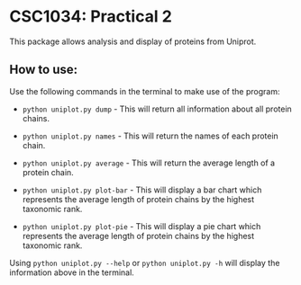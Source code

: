 CSC1034: Practical 2
====================

This package allows analysis and display of proteins from Uniprot.

How to use:
-----------

Use the following commands in the terminal to make use of the program:

- `python uniplot.py dump` - This will return all information about all protein chains.

- `python uniplot.py names` - This will return the names of each protein chain.

- `python uniplot.py average` - This will return the average length of a protein chain.

- `python uniplot.py plot-bar` - This will display a bar chart which represents the average length of 
protein chains by the highest taxonomic rank. 

- `python uniplot.py plot-pie` - This will display a pie chart which represents the average length of 
protein chains by the highest taxonomic rank. 

Using `python uniplot.py --help` or `python uniplot.py -h` will display the information above in the terminal.
